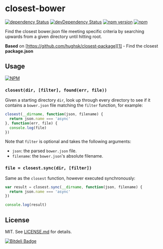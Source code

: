 # closest-bower

[![dependency Status](https://david-dm.org/se-panfilov/closest-bower/status.svg?branch=master)](https://david-dm.org/se-panfilov/closest-bower#info=Dependencies)
[![devDependency Status](https://david-dm.org/se-panfilov/closest-bower/dev-status.svg?branch=master)](https://david-dm.org/se-panfilov/closest-bower#info=devDependencies)
[![npm version](https://badge.fury.io/js/closest-bower.svg)](http://badge.fury.io/js/closest-bower)
[![npm](https://img.shields.io/npm/l/express.svg)](https://github.com/se-panfilov/closest-bower/blob/master/LICENSE.md)

Find the closest bower.json file meeting specific criteria by searching
upwards from a given directory until hitting root.

**Based** on [https://github.com/hughsk/closest-package][1] - Find the closest **package.json**

## Usage

[![NPM](https://nodei.co/npm/closest-bower.png)](https://nodei.co/npm/closest-bower/)

### `closest(dir, [filter], found(err, file))`

Given a starting directory `dir`, look up through every directory to see if
it contains a `bower.json` file matching the `filter` function, for example:

``` javascript
closest(__dirname, function(json, filename) {
  return json.name === 'async'
}, function(err, file) {
  console.log(file)
})
```

Note that `filter` is optional and takes the following arguments:

* `json`: the parsed `bower.json` file.
* `filename`: the `bower.json`'s absolute filename.

### `file = closest.sync(dir, [filter])`

Same as the `closest` function, however executed synchronously:

``` javascript
var result = closest.sync(__dirname, function(json, filename) {
  return json.name === 'async'
})

console.log(result)
```

## License

MIT. See [LICENSE.md](http://github.com/hughsk/closest-bower/blob/master/LICENSE.md) for details.

[1]: https://github.com/hughsk/closest-package

[![Bitdeli Badge](https://d2weczhvl823v0.cloudfront.net/se-panfilov/closest-bower/trend.png)](https://bitdeli.com/free "Bitdeli Badge")

